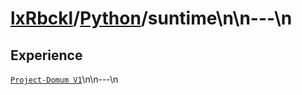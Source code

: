# [lxRbckl]()/[Python](/Python)/suntime\n\n---\n
## Experience
[`Project-Domum V1`](https://github.com/lxRbckl/Project-Domum/blob/V1/README.md)\n\n---\n